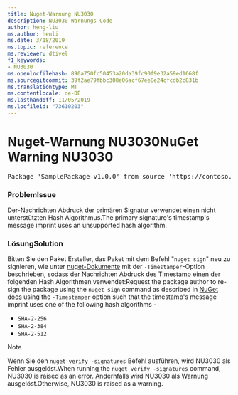 ```yaml
---
title: Nuget-Warnung NU3030
description: NU3030-Warnungs Code
author: heng-liu
ms.author: henli
ms.date: 3/18/2019
ms.topic: reference
ms.reviewer: dtivel
f1_keywords:
- NU3030
ms.openlocfilehash: 890a750fc50453a20da39fc90f9e32a59ed1668f
ms.sourcegitcommit: 39f2ae79fbbc308e06acf67ee8e24cfcdb2c831b
ms.translationtype: MT
ms.contentlocale: de-DE
ms.lasthandoff: 11/05/2019
ms.locfileid: "73610203"
---
```

# <a name="nuget-warning-nu3030"></a><span data-ttu-id="e71e4-103">Nuget-Warnung NU3030</span><span class="sxs-lookup"><span data-stu-id="e71e4-103">NuGet Warning NU3030</span></span>

<pre>Package 'SamplePackage v1.0.0' from source 'https://contoso.com/index.json': The primary signature's timestamp's message imprint uses an unsupported hash algorithm.</pre>

### <a name="issue"></a><span data-ttu-id="e71e4-104">Problem</span><span class="sxs-lookup"><span data-stu-id="e71e4-104">Issue</span></span>

<span data-ttu-id="e71e4-105">Der-Nachrichten Abdruck der primären Signatur verwendet einen nicht unterstützten Hash Algorithmus.</span><span class="sxs-lookup"><span data-stu-id="e71e4-105">The primary signature's timestamp's message imprint uses an unsupported hash algorithm.</span></span>  


### <a name="solution"></a><span data-ttu-id="e71e4-106">Lösung</span><span class="sxs-lookup"><span data-stu-id="e71e4-106">Solution</span></span>

<span data-ttu-id="e71e4-107">Bitten Sie den Paket Ersteller, das Paket mit dem Befehl "`nuget sign`" neu zu signieren, wie unter [nuget-Dokumente](https://docs.microsoft.com/nuget/create-packages/sign-a-package) mit der `-Timestamper`-Option beschrieben, sodass der Nachrichten Abdruck des Timestamp einen der folgenden Hash Algorithmen verwendet:</span><span class="sxs-lookup"><span data-stu-id="e71e4-107">Request the package author to re-sign the package using the `nuget sign` command as described in [NuGet docs](https://docs.microsoft.com/nuget/create-packages/sign-a-package) using the `-Timestamper` option such that the timestamp's message imprint uses one of the following hash algorithms -</span></span>
* `SHA-2-256`
* `SHA-2-384`
* `SHA-2-512`


> [!Note]
> <span data-ttu-id="e71e4-108">Wenn Sie den `nuget verify -signatures` Befehl ausführen, wird NU3030 als Fehler ausgelöst.</span><span class="sxs-lookup"><span data-stu-id="e71e4-108">When running the `nuget verify -signatures` command, NU3030 is raised as an error.</span></span> <span data-ttu-id="e71e4-109">Andernfalls wird NU3030 als Warnung ausgelöst.</span><span class="sxs-lookup"><span data-stu-id="e71e4-109">Otherwise, NU3030 is raised as a warning.</span></span>
